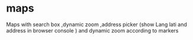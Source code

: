 maps
====

Maps with  search box ,dynamic zoom ,address picker (show Lang lati and address in browser console ) and dynamic zoom according to  markers  
